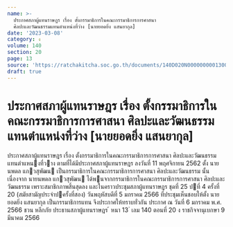 ```yaml
---
name: >-
  ประกาศสภาผู้แทนราษฎร เรื่อง ตั้งกรรมาธิการในคณะกรรมาธิการการศาสนา
  ศิลปะและวัฒนธรรมแทนตำแหน่งที่ว่าง [นายยอดยิ่ง แสนยากุล]
date: '2023-03-08'
category: ง
volume: 140
section: 20
page: 13
source: 'https://ratchakitcha.soc.go.th/documents/140D020N0000000001300.pdf'
draft: true
---
```


# ประกาศสภาผู้แทนราษฎร เรื่อง ตั้งกรรมาธิการในคณะกรรมาธิการการศาสนา ศิลปะและวัฒนธรรมแทนตำแหน่งที่ว่าง [นายยอดยิ่ง แสนยากุล]

ประกาศสภาผู้แทนราษฎร เรื่อง ตั้งกรรมาธิการในคณะกรรมาธิการการศาสนา ศิลปะและวัฒนธรรม แทนตําแหนงที่วาง ตามที่ได้มีประกาศสภาผู้แทนราษฎร ลงวันที่ 11 พฤศจิกายน 2562 ตั้ง นายนพดล แกวสุพัฒน เป็นกรรมาธิการในคณะกรรมาธิการการศาสนา ศิลปะและวัฒนธรรม นั้น เนื่องจาก นายนพดล แกวสุพัฒน ได้พนจากกรรมาธิการในคณะกรรมาธิการการศาสนา ศิลปะและวัฒนธรรม เพราะสมาชิกภาพสิ้นสุดลง และในคราวประชุมสภาผู้แทนราษฎร ชุดที่ 25 ปที่ 4 ครั้งที่ 20 (สมัยสามัญประจําปครั้งที่สอง) วันพฤหัสบดีที่ 5 มกราคม 2566 ที่ประชุมเห็นชอบให้ตั้ง นายยอดยิ่ง แสนยากุล เป็นกรรมาธิการแทน จึงประกาศให้ทราบทั่วกัน ประกาศ ณ วันที่ 6 มกราคม พ.ศ. 2566 ชวน หลีกภัย ประธานสภาผู้แทนราษฎร ้ หนา 13 ่ เลม 140 ตอนที่ 20 ง ราชกิจจานุเบกษา 9 มีนาคม 2566
